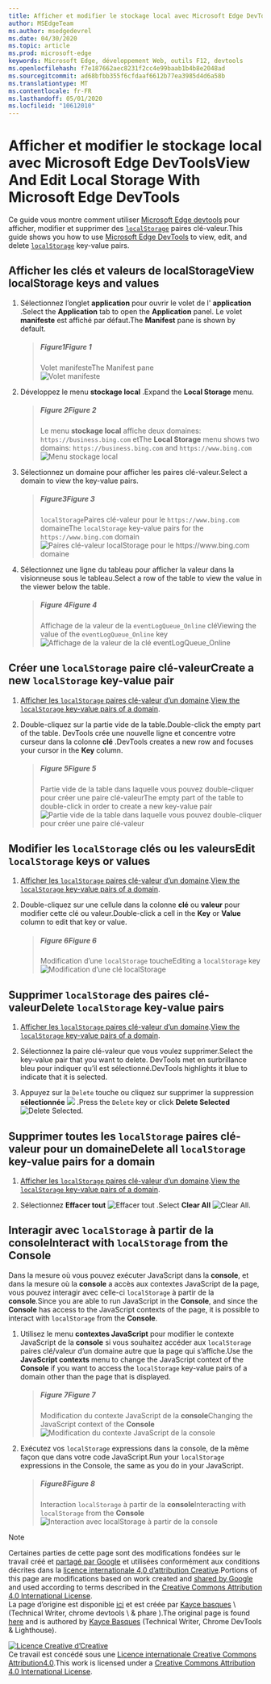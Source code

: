 ```yaml
---
title: Afficher et modifier le stockage local avec Microsoft Edge DevTools
author: MSEdgeTeam
ms.author: msedgedevrel
ms.date: 04/30/2020
ms.topic: article
ms.prod: microsoft-edge
keywords: Microsoft Edge, développement Web, outils F12, devtools
ms.openlocfilehash: f7e187662aec8231f2cc4e99baab1b4b8e2048ad
ms.sourcegitcommit: ad68bfbb355f6cfdaaf6612b77ea3985d4d6a58b
ms.translationtype: MT
ms.contentlocale: fr-FR
ms.lasthandoff: 05/01/2020
ms.locfileid: "10612010"
---
```

<!-- Copyright Kayce Basques 

   Licensed under the Apache License, Version 2.0 (the "License");
   you may not use this file except in compliance with the License.
   You may obtain a copy of the License at

       https://www.apache.org/licenses/LICENSE-2.0

   Unless required by applicable law or agreed to in writing, software
   distributed under the License is distributed on an "AS IS" BASIS,
   WITHOUT WARRANTIES OR CONDITIONS OF ANY KIND, either express or implied.
   See the License for the specific language governing permissions and
   limitations under the License.  -->  





# <span data-ttu-id="d1d44-103">Afficher et modifier le stockage local avec Microsoft Edge DevTools</span><span class="sxs-lookup"><span data-stu-id="d1d44-103">View And Edit Local Storage With Microsoft Edge DevTools</span></span>   



<span data-ttu-id="d1d44-104">Ce guide vous montre comment utiliser [Microsoft Edge devtools][MicrosoftEdgeDevTools] pour afficher, modifier et supprimer des [`localStorage`][MDNWindowsLocalStorage] paires clé-valeur.</span><span class="sxs-lookup"><span data-stu-id="d1d44-104">This guide shows you how to use [Microsoft Edge DevTools][MicrosoftEdgeDevTools] to view, edit, and delete [`localStorage`][MDNWindowsLocalStorage] key-value pairs.</span></span>  

## <span data-ttu-id="d1d44-105">Afficher les clés et valeurs de localStorage</span><span class="sxs-lookup"><span data-stu-id="d1d44-105">View localStorage keys and values</span></span>   

1.  <span data-ttu-id="d1d44-106">Sélectionnez l’onglet **application** pour ouvrir le volet de l' **application** .</span><span class="sxs-lookup"><span data-stu-id="d1d44-106">Select the **Application** tab to open the **Application** panel.</span></span>  <span data-ttu-id="d1d44-107">Le volet **manifeste** est affiché par défaut.</span><span class="sxs-lookup"><span data-stu-id="d1d44-107">The **Manifest** pane is shown by default.</span></span>  
    
    > ##### <span data-ttu-id="d1d44-108">Figure1</span><span class="sxs-lookup"><span data-stu-id="d1d44-108">Figure 1</span></span>  
    > <span data-ttu-id="d1d44-109">Volet manifeste</span><span class="sxs-lookup"><span data-stu-id="d1d44-109">The Manifest pane</span></span>  
    > ![Volet manifeste][ImageManifest]  

1.  <span data-ttu-id="d1d44-111">Développez le menu **stockage local** .</span><span class="sxs-lookup"><span data-stu-id="d1d44-111">Expand the **Local Storage** menu.</span></span>  
    
    > ##### <span data-ttu-id="d1d44-112">Figure 2</span><span class="sxs-lookup"><span data-stu-id="d1d44-112">Figure 2</span></span>  
    > <span data-ttu-id="d1d44-113">Le menu **stockage local** affiche deux domaines: `https://business.bing.com` et</span><span class="sxs-lookup"><span data-stu-id="d1d44-113">The **Local Storage** menu shows two domains: `https://business.bing.com` and</span></span> `https://www.bing.com`  
    > ![Menu stockage local][ImageLocalStorageMenu]  

1.  <span data-ttu-id="d1d44-115">Sélectionnez un domaine pour afficher les paires clé-valeur.</span><span class="sxs-lookup"><span data-stu-id="d1d44-115">Select a domain to view the key-value pairs.</span></span>  
    
    > ##### <span data-ttu-id="d1d44-116">Figure3</span><span class="sxs-lookup"><span data-stu-id="d1d44-116">Figure 3</span></span>  
    > <span data-ttu-id="d1d44-117">`localStorage`Paires clé-valeur pour le `https://www.bing.com` domaine</span><span class="sxs-lookup"><span data-stu-id="d1d44-117">The `localStorage` key-value pairs for the `https://www.bing.com` domain</span></span>  
    > ![Paires clé-valeur localStorage pour le https://www.bing.com domaine][ImageLocalStorage]  

1.  <span data-ttu-id="d1d44-119">Sélectionnez une ligne du tableau pour afficher la valeur dans la visionneuse sous le tableau.</span><span class="sxs-lookup"><span data-stu-id="d1d44-119">Select a row of the table to view the value in the viewer below the table.</span></span>  
    
    > ##### <span data-ttu-id="d1d44-120">Figure 4</span><span class="sxs-lookup"><span data-stu-id="d1d44-120">Figure 4</span></span>  
    > <span data-ttu-id="d1d44-121">Affichage de la valeur de la `eventLogQueue_Online` clé</span><span class="sxs-lookup"><span data-stu-id="d1d44-121">Viewing the value of the `eventLogQueue_Online` key</span></span>  
    > ![Affichage de la valeur de la clé eventLogQueue_Online][ImageLocalStorageViewer]  

## <span data-ttu-id="d1d44-123">Créer une `localStorage` paire clé-valeur</span><span class="sxs-lookup"><span data-stu-id="d1d44-123">Create a new `localStorage` key-value pair</span></span>   

1.  <span data-ttu-id="d1d44-124">[Afficher les `localStorage` paires clé-valeur d’un domaine](#view-localstorage-keys-and-values).</span><span class="sxs-lookup"><span data-stu-id="d1d44-124">[View the `localStorage` key-value pairs of a domain](#view-localstorage-keys-and-values).</span></span>  
1.  <span data-ttu-id="d1d44-125">Double-cliquez sur la partie vide de la table.</span><span class="sxs-lookup"><span data-stu-id="d1d44-125">Double-click the empty part of the table.</span></span>  <span data-ttu-id="d1d44-126">DevTools crée une nouvelle ligne et concentre votre curseur dans la colonne **clé** .</span><span class="sxs-lookup"><span data-stu-id="d1d44-126">DevTools creates a new row and focuses your cursor in the **Key** column.</span></span>  
    
    > ##### <span data-ttu-id="d1d44-127">Figure 5</span><span class="sxs-lookup"><span data-stu-id="d1d44-127">Figure 5</span></span>  
    > <span data-ttu-id="d1d44-128">Partie vide de la table dans laquelle vous pouvez double-cliquer pour créer une paire clé-valeur</span><span class="sxs-lookup"><span data-stu-id="d1d44-128">The empty part of the table to double-click in order to create a new key-value pair</span></span>  
    > ![Partie vide de la table dans laquelle vous pouvez double-cliquer pour créer une paire clé-valeur][ImageLocalStorageCreate]  

## <span data-ttu-id="d1d44-130">Modifier les `localStorage` clés ou les valeurs</span><span class="sxs-lookup"><span data-stu-id="d1d44-130">Edit `localStorage` keys or values</span></span>   

1.  <span data-ttu-id="d1d44-131">[Afficher les `localStorage` paires clé-valeur d’un domaine](#view-localstorage-keys-and-values).</span><span class="sxs-lookup"><span data-stu-id="d1d44-131">[View the `localStorage` key-value pairs of a domain](#view-localstorage-keys-and-values).</span></span>  
1.  <span data-ttu-id="d1d44-132">Double-cliquez sur une cellule dans la colonne **clé** ou **valeur** pour modifier cette clé ou valeur.</span><span class="sxs-lookup"><span data-stu-id="d1d44-132">Double-click a cell in the **Key** or **Value** column to edit that key or value.</span></span>  
    
    > ##### <span data-ttu-id="d1d44-133">Figure 6</span><span class="sxs-lookup"><span data-stu-id="d1d44-133">Figure 6</span></span>  
    > <span data-ttu-id="d1d44-134">Modification d’une `localStorage` touche</span><span class="sxs-lookup"><span data-stu-id="d1d44-134">Editing a `localStorage` key</span></span>  
    > ![Modification d’une clé localStorage][ImageLocalStorageEdit]  

## <span data-ttu-id="d1d44-136">Supprimer `localStorage` des paires clé-valeur</span><span class="sxs-lookup"><span data-stu-id="d1d44-136">Delete `localStorage` key-value pairs</span></span>   

1.  <span data-ttu-id="d1d44-137">[Afficher les `localStorage` paires clé-valeur d’un domaine](#view-localstorage-keys-and-values).</span><span class="sxs-lookup"><span data-stu-id="d1d44-137">[View the `localStorage` key-value pairs of a domain](#view-localstorage-keys-and-values).</span></span>  
1.  <span data-ttu-id="d1d44-138">Sélectionnez la paire clé-valeur que vous voulez supprimer.</span><span class="sxs-lookup"><span data-stu-id="d1d44-138">Select the key-value pair that you want to delete.</span></span>  <span data-ttu-id="d1d44-139">DevTools met en surbrillance bleu pour indiquer qu’il est sélectionné.</span><span class="sxs-lookup"><span data-stu-id="d1d44-139">DevTools highlights it blue to indicate that it is selected.</span></span>  

1.  <span data-ttu-id="d1d44-140">Appuyez sur la `Delete` touche ou cliquez sur supprimer la suppression **sélectionnée** ![ ][ImageDeleteIcon] .</span><span class="sxs-lookup"><span data-stu-id="d1d44-140">Press the `Delete` key or click **Delete Selected** ![Delete Selected][ImageDeleteIcon].</span></span>  

## <span data-ttu-id="d1d44-141">Supprimer toutes les `localStorage` paires clé-valeur pour un domaine</span><span class="sxs-lookup"><span data-stu-id="d1d44-141">Delete all `localStorage` key-value pairs for a domain</span></span>   

1.  <span data-ttu-id="d1d44-142">[Afficher les `localStorage` paires clé-valeur d’un domaine](#view-localstorage-keys-and-values).</span><span class="sxs-lookup"><span data-stu-id="d1d44-142">[View the `localStorage` key-value pairs of a domain](#view-localstorage-keys-and-values).</span></span>  

1.  <span data-ttu-id="d1d44-143">Sélectionnez **Effacer tout** ![ Effacer tout ][ImageClearIcon] .</span><span class="sxs-lookup"><span data-stu-id="d1d44-143">Select **Clear All** ![Clear All][ImageClearIcon].</span></span>  

## <span data-ttu-id="d1d44-144">Interagir avec `localStorage` à partir de la console</span><span class="sxs-lookup"><span data-stu-id="d1d44-144">Interact with `localStorage` from the Console</span></span>   

<span data-ttu-id="d1d44-145">Dans la mesure où vous pouvez exécuter JavaScript dans la **console**, et dans la mesure où la **console** a accès aux contextes JavaScript de la page, vous pouvez interagir avec celle-ci `localStorage` à partir de la **console**.</span><span class="sxs-lookup"><span data-stu-id="d1d44-145">Since you are able to run JavaScript in the **Console**, and since the **Console** has access to the JavaScript contexts of the page, it is possible to interact with `localStorage` from the **Console**.</span></span>  

1.  <span data-ttu-id="d1d44-146">Utilisez le menu **contextes JavaScript** pour modifier le contexte JavaScript de la **console** si vous souhaitez accéder aux `localStorage` paires clé/valeur d’un domaine autre que la page qui s’affiche.</span><span class="sxs-lookup"><span data-stu-id="d1d44-146">Use the **JavaScript contexts** menu to change the JavaScript context of the **Console** if you want to access the `localStorage` key-value pairs of a domain other than the page that is displayed.</span></span>  
    
    > ##### <span data-ttu-id="d1d44-147">Figure 7</span><span class="sxs-lookup"><span data-stu-id="d1d44-147">Figure 7</span></span>  
    > <span data-ttu-id="d1d44-148">Modification du contexte JavaScript de la **console**</span><span class="sxs-lookup"><span data-stu-id="d1d44-148">Changing the JavaScript context of the **Console**</span></span>  
    > ![Modification du contexte JavaScript de la console][ImageJSContext]  

1.  <span data-ttu-id="d1d44-150">Exécutez vos `localStorage` expressions dans la console, de la même façon que dans votre code JavaScript.</span><span class="sxs-lookup"><span data-stu-id="d1d44-150">Run your `localStorage` expressions in the Console, the same as you do in your JavaScript.</span></span>  
    
    > ##### <span data-ttu-id="d1d44-151">Figure8</span><span class="sxs-lookup"><span data-stu-id="d1d44-151">Figure 8</span></span>  
    > <span data-ttu-id="d1d44-152">Interaction `localStorage` à partir de la **console**</span><span class="sxs-lookup"><span data-stu-id="d1d44-152">Interacting with `localStorage` from the **Console**</span></span>  
    > ![Interaction avec localStorage à partir de la console][ImageLocalStorageConsole]  

 



<!-- image links -->  

[ImageClearIcon]: /microsoft-edge/devtools-guide-chromium/media/clear-icon.msft.png  
[ImageDeleteIcon]: /microsoft-edge/devtools-guide-chromium/media/delete-icon.msft.png  

[ImageManifest]: /microsoft-edge/devtools-guide-chromium/media/storage-application-manifest.msft.png "Figure 1: volet manifeste"  
[ImageLocalStorageMenu]: /microsoft-edge/devtools-guide-chromium/media/storage-application-local-storage.msft.png "Figure 2: menu stockage local"  
[ImageLocalStorage]: /microsoft-edge/devtools-guide-chromium/media/storage-application-local-storage-view-key-value.msft.png "Figure 3: paires clé-valeur localStorage pour le https://www.bing.com domaine"  
[ImageLocalStorageViewer]: /microsoft-edge/devtools-guide-chromium/media/storage-application-local-storage-view-key-value-selected.msft.png "Figure 4: affichage de la valeur de la clé de eventLogQueue_Online"  
[ImageLocalStorageCreate]: /microsoft-edge/devtools-guide-chromium/media/storage-application-local-storage-new-key-value.msft.png "Figure 5: partie vide de la table dans laquelle vous pouvez double-cliquer pour créer une paire clé-valeur"  
[ImageLocalStorageEdit]: /microsoft-edge/devtools-guide-chromium/media/storage-application-local-storage-edit-key-value.msft.png "Figure 6: modification d’une clé de localStorage"  
[ImageJSContext]: /microsoft-edge/devtools-guide-chromium/media/storage-console-local-storage.msft.png "Figure 7: modification du contexte JavaScript de la console"  
[ImageLocalStorageConsole]: /microsoft-edge/devtools-guide-chromium/media/storage-console-local-storage-interaction.msft.png "Figure 8: interaction avec localStorage à partir de la console"  

<!-- links -->  

[MicrosoftEdgeDevTools]: /microsoft-edge/devtools-guide-chromium "Outils de développement Microsoft Edge (chrome)"  

[MDNWindowsLocalStorage]: https://developer.mozilla.org/docs/Web/API/Window/localStorage "Window. localStorage | MDN"  

> [!NOTE]
> <span data-ttu-id="d1d44-164">Certaines parties de cette page sont des modifications fondées sur le travail créé et [partagé par Google][GoogleSitePolicies] et utilisées conformément aux conditions décrites dans la [licence internationale 4,0 d’attribution Creative][CCA4IL].</span><span class="sxs-lookup"><span data-stu-id="d1d44-164">Portions of this page are modifications based on work created and [shared by Google][GoogleSitePolicies] and used according to terms described in the [Creative Commons Attribution 4.0 International License][CCA4IL].</span></span>  
> <span data-ttu-id="d1d44-165">La page d’origine est disponible [ici](https://developers.google.com/web/tools/chrome-devtools/storage/localstorage) et est créée par [Kayce basques][KayceBasques] \ (Technical Writer, chrome devtools \ & phare \).</span><span class="sxs-lookup"><span data-stu-id="d1d44-165">The original page is found [here](https://developers.google.com/web/tools/chrome-devtools/storage/localstorage) and is authored by [Kayce Basques][KayceBasques] \(Technical Writer, Chrome DevTools \& Lighthouse\).</span></span>  

[![Licence Creative d’Creative][CCby4Image]][CCA4IL]  
<span data-ttu-id="d1d44-167">Ce travail est concédé sous une [Licence internationale Creative Commons Attribution4.0][CCA4IL].</span><span class="sxs-lookup"><span data-stu-id="d1d44-167">This work is licensed under a [Creative Commons Attribution 4.0 International License][CCA4IL].</span></span>  

[CCA4IL]: https://creativecommons.org/licenses/by/4.0  
[CCby4Image]: https://i.creativecommons.org/l/by/4.0/88x31.png  
[GoogleSitePolicies]: https://developers.google.com/terms/site-policies  
[KayceBasques]: https://developers.google.com/web/resources/contributors/kaycebasques  
